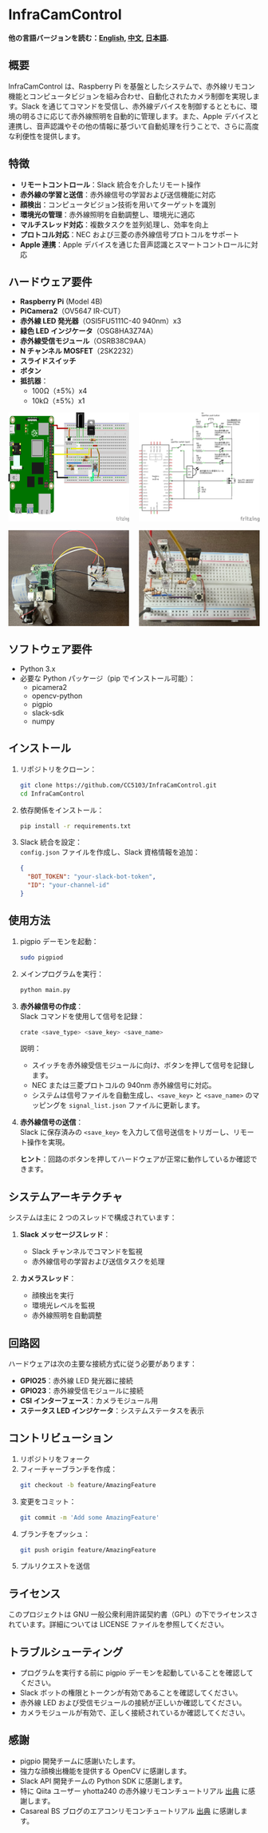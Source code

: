 # InfraCamControl

**他の言語バージョンを読む：[English](README.md), [中文](README_zh.md), [日本語](README_jp.md).**

## 概要

InfraCamControl は、Raspberry Pi を基盤としたシステムで、赤外線リモコン機能とコンピュータビジョンを組み合わせ、自動化されたカメラ制御を実現します。Slack を通じてコマンドを受信し、赤外線デバイスを制御するとともに、環境の明るさに応じて赤外線照明を自動的に管理します。また、Apple デバイスと連携し、音声認識やその他の情報に基づいて自動処理を行うことで、さらに高度な利便性を提供します。

## 特徴

- **リモートコントロール**：Slack 統合を介したリモート操作
- **赤外線の学習と送信**：赤外線信号の学習および送信機能に対応
- **顔検出**：コンピュータビジョン技術を用いてターゲットを識別
- **環境光の管理**：赤外線照明を自動調整し、環境光に適応
- **マルチスレッド対応**：複数タスクを並列処理し、効率を向上
- **プロトコル対応**：NEC および三菱の赤外線信号プロトコルをサポート
- **Apple 連携**：Apple デバイスを通じた音声認識とスマートコントロールに対応

## ハードウェア要件

- **Raspberry Pi** (Model 4B)
- **PiCamera2**（OV5647 IR-CUT）
- **赤外線 LED 発光器**（OSI5FU5111C-40 940nm）x3
- **緑色 LED インジケータ**（OSG8HA3Z74A）
- **赤外線受信モジュール**（OSRB38C9AA）
- **N チャンネル MOSFET**（2SK2232）
- **スライドスイッチ**
- **ボタン**
- **抵抗器**：
  - 100Ω（±5%）x4
  - 10kΩ（±5%）x1

<div style="display: flex; justify-content: space-between;">
  <img src="image/breadboard.png" alt="ブレッドボード配線図" width="48%" />
  <img src="image/circuit_diagram.png" alt="回路図" width="48%" />
</div>
<br>
<div style="display: flex; justify-content: space-between;">
  <img src="image/Raspberry Pi Implementation Diagram.jpg" alt="Raspberry Pi 実装図" width="48%" />
  <img src="image/Tangent Diagram.jpg" alt="補助図" width="48%" />
</div>

## ソフトウェア要件

- Python 3.x
- 必要な Python パッケージ（pip でインストール可能）：
  - picamera2
  - opencv-python
  - pigpio
  - slack-sdk
  - numpy

## インストール

1. リポジトリをクローン：

   ```bash
   git clone https://github.com/CC5103/InfraCamControl.git
   cd InfraCamControl
   ```

2. 依存関係をインストール：

   ```bash
   pip install -r requirements.txt
   ```

3. Slack 統合を設定：  
   `config.json` ファイルを作成し、Slack 資格情報を追加：
   ```json
   {
     "BOT_TOKEN": "your-slack-bot-token",
     "ID": "your-channel-id"
   }
   ```

## 使用方法

1. pigpio デーモンを起動：

   ```bash
   sudo pigpiod
   ```

2. メインプログラムを実行：

   ```bash
   python main.py
   ```

3. **赤外線信号の作成**：  
   Slack コマンドを使用して信号を記録：

   ```bash
   crate <save_type> <save_key> <save_name>
   ```

   説明：

   - スイッチを赤外線受信モジュールに向け、ボタンを押して信号を記録します。
   - NEC または三菱プロトコルの 940nm 赤外線信号に対応。
   - システムは信号ファイルを自動生成し、`<save_key>` と `<save_name>` のマッピングを `signal_list.json` ファイルに更新します。

4. **赤外線信号の送信**：  
   Slack に保存済みの `<save_key>` を入力して信号送信をトリガーし、リモート操作を実現。

   **ヒント**：回路のボタンを押してハードウェアが正常に動作しているか確認できます。

## システムアーキテクチャ

システムは主に 2 つのスレッドで構成されています：

1. **Slack メッセージスレッド**：

   - Slack チャンネルでコマンドを監視
   - 赤外線信号の学習および送信タスクを処理

2. **カメラスレッド**：
   - 顔検出を実行
   - 環境光レベルを監視
   - 赤外線照明を自動調整

## 回路図

ハードウェアは次の主要な接続方式に従う必要があります：

- **GPIO25**：赤外線 LED 発光器に接続
- **GPIO23**：赤外線受信モジュールに接続
- **CSI インターフェース**：カメラモジュール用
- **ステータス LED インジケータ**：システムステータスを表示

## コントリビューション

1. リポジトリをフォーク
2. フィーチャーブランチを作成：
   ```bash
   git checkout -b feature/AmazingFeature
   ```
3. 変更をコミット：
   ```bash
   git commit -m 'Add some AmazingFeature'
   ```
4. ブランチをプッシュ：
   ```bash
   git push origin feature/AmazingFeature
   ```
5. プルリクエストを送信

## ライセンス

このプロジェクトは GNU 一般公衆利用許諾契約書（GPL）の下でライセンスされています。詳細については LICENSE ファイルを参照してください。

## トラブルシューティング

- プログラムを実行する前に pigpio デーモンを起動していることを確認してください。
- Slack ボットの権限とトークンが有効であることを確認してください。
- 赤外線 LED および受信モジュールの接続が正しいか確認してください。
- カメラモジュールが有効で、正しく接続されているか確認してください。

## 感謝

- pigpio 開発チームに感謝いたします。
- 強力な顔検出機能を提供する OpenCV に感謝します。
- Slack API 開発チームの Python SDK に感謝します。
- 特に Qiita ユーザー yhotta240 の赤外線リモコンチュートリアル [出典](https://qiita.com/yhotta240/items/df0f2f92b5dff1d9410b) に感謝します。
- Casareal BS ブログのエアコンリモコンチュートリアル [出典](https://bsblog.casareal.co.jp/archives/5010) に感謝します。
